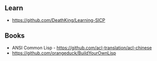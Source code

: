 
## Learn
- https://github.com/DeathKing/Learning-SICP

## Books
- ANSI Common Lisp - https://github.com/acl-translation/acl-chinese
- https://github.com/orangeduck/BuildYourOwnLisp